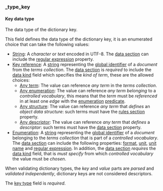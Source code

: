 ### _type_key

#### Key data type

The data type of the dictionary key.

This field defines the data type of the dictionary key, it is an enumerated choice that can take the following values:

- [String](_type_string): A *character* or *text* encoded in UTF-8. The [data section](_data) can include the [regular expression](_regexp) property.
- [Key reference](_type_string_key): A [string](_type_string) representing the [global identifier](_gid) of a *document* from the *terms collection*. The [data section](_data) is *required* to include the [data kind](_kind) field which specifies the *kind of term*, these are the allowed choices:
    - [Any term](_any-term): The value can reference *any term* in the *terms collection*.
    - [Any enumeration](_any-enum): The value can reference *any term* *belonging* to a *controlled vocabulary*, this means that the *term* must be *referenced* in at least one *edge* with the [enumeration](_predicate_enum-of) [predicate](_predicate).
    - [Any structure](_any-object): The value can reference *any term* that *defines* an *object data structure*: such terms must have the [rules section](_rule) property.
    - [Any descriptor](_any-descriptor): The value can reference *any term* that *defines* a *descriptor*: such terms must have the [data section](_data) property.
- [Enumeration](_type_string_enum): A [string](_type_string) representing the [global identifier](_gid) of a *document* belonging to the *terms collection* that is part of a *controlled vocabulary*. The [data section](_data) can include the following properties: [format](_format), [unit](_unit), [unit name](_unit-name) and [regular expression](_regexp). In addition, the [data section](_data) *requires* the [data kind](_kind) field, that is *must* *specify* from which *controlled vocabulary* the value must be *chosen*.

When validating dictionary types, the *key* and *value* parts are *parsed* and *validated independently*, dictionary keys are not considered descriptors.

The [key type](_type_key) field is *required*.